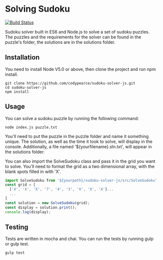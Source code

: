 # Solving Sudoku
[![Build Status](https://travis-ci.org/codypearce/sudoku-solver-js.svg?branch=master)](https://travis-ci.org/codypearce/sudoku-solver-js)

Sudoku solver built in ES6 and Node.js to solve a set of sudoku puzzles. The puzzles and the requirements for the solver can be found in the puzzle's folder, the solutions are in the solutions folder.

## Installation
You need to install Node V5.0 or above, then clone the project and run npm install.

```
git clone https://github.com/codypearce/sudoku-solver-js.git
cd sudoku-solver-js
npm install
```

## Usage
You can solve a sudoku puzzle by running the following command:

```
node index.js puzzle.txt
```

You'll need to put the puzzle in the puzzle folder and name it something unique. The solution, as well as the time it took to solve, will display in the console. Additionally, a file named '${yourfilename}.sln.txt', will appear in the solutions folder.

You can also import the SolveSudoku class and pass it in the grid you want to solve. You'll need to format the grid as a two dimensional array, with the blank spots filled in with 'X'.

```javascript
import SolveSudoku from '${yourpath}/sudoku-solver-js/src/SolveSudoku';
const grid = [
  ['X', 'X', 'X', '7', '4', '3', 'X', 'X', 'X']...
  ...
]
const solution = new SolveSudoku(grid);
const display = solution.print();
console.log(display);
```

## Testing
Tests are written in mocha and chai. You can run the tests by running gulp or gulp test.
```
gulp test
```
